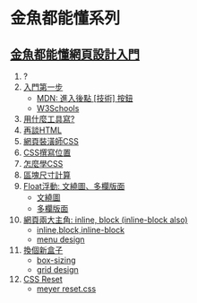 # 金魚都能懂系列

## [金魚都能懂網頁設計入門](https://www.youtube.com/playlist?list=PLqivELodHt3iL9PgGHg0_EF86FwdiqCre)

1. ?
1. [入門第一步](https://www.youtube.com/watch?v=ZavL9y4Adrk)
    - [MDN: 進入後點 [技術] 按鈕](https://developer.mozilla.org/zh-TW/)
    - [W3Schools](https://www.w3schools.com/)
1. [用什麼工具寫?](https://www.youtube.com/watch?v=0XhNnLOJO_0)
1. [再談HTML](https://www.youtube.com/watch?v=88qmvi4snuo)
1. [網頁裝潢師CSS](https://www.youtube.com/watch?v=PN6pV_ZLHqc)
1. [CSS撰寫位置](https://www.youtube.com/watch?v=z3A_3LmgC6Q)
1. [怎麼學CSS](https://www.youtube.com/watch?v=h7wJ2YZarFc)
1. [區塊尺寸計算](https://www.youtube.com/watch?v=MV9_P6klL-Q)
1. [Float浮動: 文繞圖、多欄版面](https://www.youtube.com/watch?v=-AO1IdBTY5c)
    - [文繞圖](./web-design-head-first/09/float00.html)
    - [多欄版面](./web-design-head-first/09/float01.html)
1. [網頁兩大主角: inline, block (inline-block also)](https://www.youtube.com/watch?v=TtvQsVjt9t8)
    - [inline,block,inline-block](./web-design-head-first/10/inline-block.html)
    - [menu design](./web-design-head-first/10/menu.html)
1. [換個新盒子](https://www.youtube.com/watch?v=O8EOgg-hhvI)
    - [box-sizing](./web-design-head-first/11/box.html)
    - [grid design](./web-design-head-first/11/grid-wrap.html)
1. [CSS Reset](https://www.youtube.com/watch?v=WtjXBIyxhw8)
    - [meyer reset.css](./web-design-head-first/12/reset.html)
